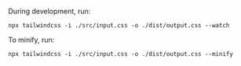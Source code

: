 During development, run:
```
npx tailwindcss -i ./src/input.css -o ./dist/output.css --watch 
```

To minify, run:
```
npx tailwindcss -i ./src/input.css -o ./dist/output.css --minify 
```